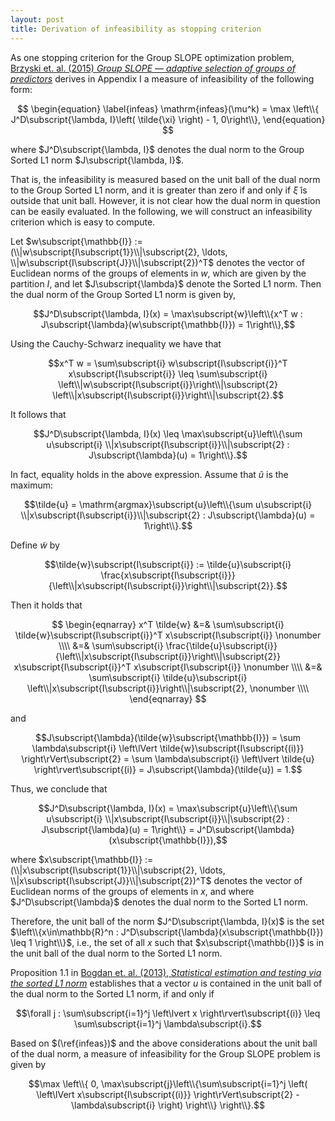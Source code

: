 ```yaml
---
layout: post
title: Derivation of infeasibility as stopping criterion
---
```


As one stopping criterion for the Group SLOPE optimization problem, [Brzyski et. al. (2015) *Group SLOPE &mdash; adaptive selection of groups of predictors*](http://arxiv.org/abs/1511.09078) derives in Appendix I a measure of infeasibility of the following form:

$$
\begin{equation}
\label{infeas}
\mathrm{infeas}(\mu^k) = \max \left\\{ J^D\subscript{\lambda, I}\left( \tilde{\xi} \right) - 1, 0\right\\},
\end{equation}
$$

where $J^D\subscript{\lambda, I}$ denotes the dual norm to the Group Sorted L1 norm $J\subscript{\lambda, I}$.

That is, the infeasibility is measured based on the unit ball of the dual norm to the Group Sorted L1 norm, and it is greater than zero if and only if $\tilde{\xi}$ is outside that unit ball. However, it is not clear how the dual norm in question can be easily evaluated. In the following, we will construct an infeasibility criterion which is easy to compute.

Let $w\subscript{\mathbb{I}} := (\\|w\subscript{I\subscript{1}}\\|\subscript{2}, \ldots, \\|w\subscript{I\subscript{J}}\\|\subscript{2})^T$ denotes the vector of Euclidean norms of the groups of elements in $w$, which are given by the partition $I$, and let $J\subscript{\lambda}$ denote the Sorted L1 norm. Then the dual norm of the Group Sorted L1 norm is given by,

$$J^D\subscript{\lambda, I}(x) = \max\subscript{w}\left\\{x^T w : J\subscript{\lambda}(w\subscript{\mathbb{I}}) = 1\right\\},$$

Using the Cauchy-Schwarz inequality we have that

$$x^T w = \sum\subscript{i} w\subscript{I\subscript{i}}^T x\subscript{I\subscript{i}}
\leq \sum\subscript{i} \left\\|w\subscript{I\subscript{i}}\right\\|\subscript{2} \left\\|x\subscript{I\subscript{i}}\right\\|\subscript{2}.$$

It follows that

$$J^D\subscript{\lambda, I}(x) \leq \max\subscript{u}\left\\{\sum u\subscript{i} \\|x\subscript{I\subscript{i}}\\|\subscript{2} : J\subscript{\lambda}(u) = 1\right\\}.$$

In fact, equality holds in the above expression. Assume that $\tilde{u}$ is the maximum:

$$\tilde{u} = \mathrm{argmax}\subscript{u}\left\\{\sum u\subscript{i} \\|x\subscript{I\subscript{i}}\\|\subscript{2} : J\subscript{\lambda}(u) = 1\right\\}.$$

Define $\tilde{w}$ by

$$\tilde{w}\subscript{I\subscript{i}} := \tilde{u}\subscript{i} \frac{x\subscript{I\subscript{i}}}{\left\\|x\subscript{I\subscript{i}}\right\\|\subscript{2}}.$$

Then it holds that

$$
\begin{eqnarray}
x^T \tilde{w} &=& \sum\subscript{i} \tilde{w}\subscript{I\subscript{i}}^T x\subscript{I\subscript{i}} \nonumber \\\\
&=& \sum\subscript{i} \frac{\tilde{u}\subscript{i}}{\left\\|x\subscript{I\subscript{i}}\right\\|\subscript{2}} x\subscript{I\subscript{i}}^T x\subscript{I\subscript{i}} \nonumber \\\\
&=& \sum\subscript{i} \tilde{u}\subscript{i} \left\\|x\subscript{I\subscript{i}}\right\\|\subscript{2}, \nonumber \\\\
\end{eqnarray}
$$

and

$$J\subscript{\lambda}(\tilde{w}\subscript{\mathbb{I}}) = \sum \lambda\subscript{i} \left\lVert \tilde{w}\subscript{I\subscript{(i)}} \right\rVert\subscript{2}
= \sum \lambda\subscript{i} \left\lvert \tilde{u} \right\rvert\subscript{(i)} = J\subscript{\lambda}(\tilde{u}) = 1.$$

Thus, we conclude that

$$J^D\subscript{\lambda, I}(x) = \max\subscript{u}\left\\{\sum u\subscript{i} \\|x\subscript{I\subscript{i}}\\|\subscript{2} : J\subscript{\lambda}(u) = 1\right\\} = J^D\subscript{\lambda}(x\subscript{\mathbb{I}}),$$

where $x\subscript{\mathbb{I}} := (\\|x\subscript{I\subscript{1}}\\|\subscript{2}, \ldots, \\|x\subscript{I\subscript{J}}\\|\subscript{2})^T$ denotes the vector of Euclidean norms of the groups of elements in $x$, and where $J^D\subscript{\lambda}$ denotes the dual norm to the Sorted L1 norm.

Therefore, the unit ball of the norm $J^D\subscript{\lambda, I}(x)$ is the set $\left\\{x\in\mathbb{R}^n : J^D\subscript{\lambda}(x\subscript{\mathbb{I}}) \leq 1 \right\\}$, i.e., the set of all $x$ such that $x\subscript{\mathbb{I}}$ is in the unit ball of the dual norm to the Sorted L1 norm.

Proposition 1.1 in [Bogdan et. al. (2013), *Statistical estimation and testing via the sorted L1 norm*](http://arxiv.org/abs/1310.1969) establishes that a vector $u$ is contained in the unit ball of the dual norm to the Sorted L1 norm, if and only if

$$\forall j : \sum\subscript{i=1}^j \left\lvert x \right\rvert\subscript{(i)} \leq \sum\subscript{i=1}^j \lambda\subscript{i}.$$

Based on $(\ref{infeas})$ and the above considerations about the unit ball of the dual norm, a measure of infeasibility for the Group SLOPE problem is given by

$$\max \left\\{ 0, \max\subscript{j}\left\\{\sum\subscript{i=1}^j \left( \left\lVert x\subscript{I\subscript{(i)}} \right\rVert\subscript{2} - \lambda\subscript{i} \right) \right\\} \right\\}.$$

